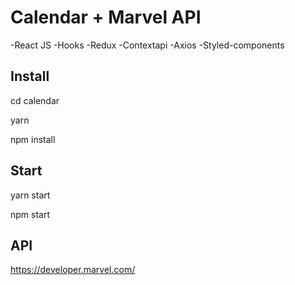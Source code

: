 # Calendar + Marvel API

-React JS
-Hooks
-Redux
-Contextapi
-Axios
-Styled-components

## Install

cd calendar

yarn

npm install

## Start 

yarn start

npm start

## API

https://developer.marvel.com/
